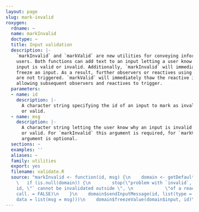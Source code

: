 ```yaml
---
layout: page
slug: mark-invalid
roxygen:
  rdname: ~
  name: markInvalid
  doctype: ~
  title: Input validation
  description: |-
    `markInvalid` and `markValid` are new utilities for conveying information to
    users. Both functions can add text to an input letting a user know why an
    input is valid or invalid. Additionally, `markInvalid` will immediately
    freeze an input. As a result, further observers or reactives using the input
    are not triggered. `markValid` will immediately thaw the reactive input, thus
    allowing subsequent observers and reactives to trigger.
  parameters:
  - name: id
    description: |-
      A character string specifying the id of an input to mark as invalid
      or valid.
  - name: msg
    description: |-
      A character string letting the user know why an input is invalid
      or valid. For `markInvalid` this argument is required, for `markValid` the
      argument is optional.
  sections: ~
  examples: ''
  aliases: ~
  family: utilities
  export: yes
  filename: validate.R
  source: "markInvalid <- function(id, msg) {\n    domain <- getDefaultReactiveDomain()\n
    \   if (is.null(domain)) {\n        stop(\"problem with `invalid`, input `\",
    id, \"` cannot be invalidated outside \", \n            \"of a reactive context\",
    call. = FALSE)\n    }\n    domain$sendInputMessage(id, list(type = \"mark:invalid\",
    data = list(msg = msg)))\n    domain$freezeValue(domain$input, id)\n    invisible()\n}"
---
```

